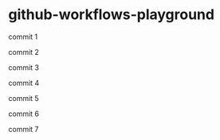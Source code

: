 # github-workflows-playground

commit 1

commit 2

commit 3

commit 4

commit 5

commit 6

commit 7
